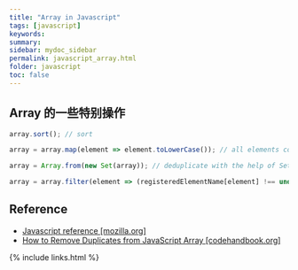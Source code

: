 ```yaml
---
title: "Array in Javascript"
tags: [javascript]
keywords:
summary:
sidebar: mydoc_sidebar
permalink: javascript_array.html
folder: javascript
toc: false
---
```


## Array 的一些特别操作

```js
array.sort(); // sort

array = array.map(element => element.toLowerCase()); // all elements converted to lower case

array = Array.from(new Set(array)); // deduplicate with the help of Set

array = array.filter(element => (registeredElementName[element] !== undefined)); // keep the plugins that we recognize


```




## Reference

* [Javascript reference [mozilla.org]](https://developer.mozilla.org/en-US/docs/Web/JavaScript/Reference/)
* [How to Remove Duplicates from JavaScript Array [codehandbook.org]](https://codehandbook.org/how-to-remove-duplicates-from-javascript-array/)

{% include links.html %}